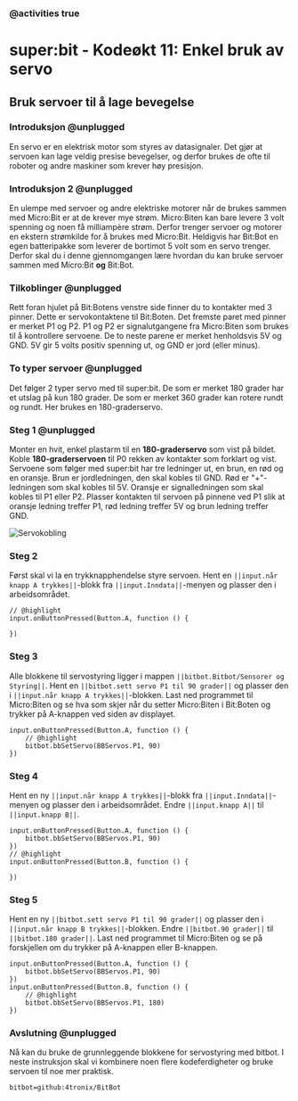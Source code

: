### @activities true

# super:bit - Kodeøkt 11: Enkel bruk av servo
## Bruk servoer til å lage bevegelse
### Introduksjon @unplugged

En servo er en elektrisk motor som styres av datasignaler.
Det gjør at servoen kan lage veldig presise bevegelser, og derfor brukes de ofte til roboter og andre maskiner som krever høy presisjon.

### Introduksjon 2 @unplugged

En ulempe med servoer og andre elektriske motorer når de brukes sammen med Micro:Bit er at de krever mye strøm.
Micro:Biten kan bare levere 3 volt spenning og noen få milliampère strøm.
Derfor trenger servoer og motorer en ekstern strømkilde for å brukes med Micro:Bit.
Heldigvis har Bit:Bot en egen batteripakke som leverer de bortimot 5 volt som en servo trenger.
Derfor skal du i denne gjennomgangen lære hvordan du kan bruke servoer sammen med Micro:Bit **og** Bit:Bot.

### Tilkoblinger @unplugged

Rett foran hjulet på Bit:Botens venstre side finner du to kontakter med 3 pinner.
Dette er servokontaktene til Bit:Boten.
Det fremste paret med pinner er merket P1 og P2.
P1 og P2 er signalutgangene fra Micro:Biten som brukes til å kontrollere servoene.
De to neste parene er merket henholdsvis 5V og GND.
5V gir 5 volts positiv spenning ut, og GND er jord (eller minus).

### To typer servoer @unplugged

Det følger 2 typer servo med til super:bit.
De som er merket 180 grader har et utslag på kun 180 grader.
De som er merket 360 grader kan rotere rundt og rundt.
Her brukes en 180-graderservo.

### Steg 1 @unplugged

Monter en hvit, enkel plastarm til en **180-graderservo** som vist på bildet.
Koble **180-graderservoen** til P0 rekken av kontakter som forklart og vist.
Servoene som følger med super:bit har tre ledninger ut, en brun, en rød og en oransje.
Brun er jordledningen, den skal kobles til GND.
Rød er "+"-ledningen som skal kobles til 5V.
Oransje er signalledningen som skal kobles til P1 eller P2.
Plasser kontakten til servoen på pinnene ved P1 slik at oransje ledning treffer P1, rød ledning treffer 5V og brun ledning treffer GND.

![Servokobling](https://raw.githubusercontent.com/Yngel72/Superbit/master/static/Servokobling.jpg)

### Steg 2

Først skal vi la en trykknapphendelse styre servoen.
Hent en ``||input.når knapp A trykkes||``-blokk fra ``||input.Inndata||``-menyen og plasser den i arbeidsområdet.

```blocks
// @highlight
input.onButtonPressed(Button.A, function () {
	
})
```

### Steg 3

Alle blokkene til servostyring ligger i mappen ``||bitbot.Bitbot/Sensorer og Styring||``.
Hent en ``||bitbot.sett servo P1 til 90 grader||`` og plasser den i ``||input.når knapp A trykkes||``-blokken.
Last ned programmet til Micro:Biten og se hva som skjer når du setter Micro:Biten i Bit:Boten og trykker på A-knappen ved siden av displayet.

```blocks
input.onButtonPressed(Button.A, function () {
    // @highlight
    bitbot.bbSetServo(BBServos.P1, 90)
})
```

### Steg 4

Hent en ny ``||input.når knapp A trykkes||``-blokk fra ``||input.Inndata||``-menyen og plasser den i arbeidsområdet.
Endre ``||input.knapp A||`` til ``||input.knapp B||``.

```blocks
input.onButtonPressed(Button.A, function () {
    bitbot.bbSetServo(BBServos.P1, 90)
})
// @highlight
input.onButtonPressed(Button.B, function () {
	
})
```

### Steg 5

Hent en ny ``||bitbot.sett servo P1 til 90 grader||`` og plasser den i ``||input.når knapp B trykkes||``-blokken.
Endre ``||bitbot.90 grader||`` til ``||bitbot.180 grader||``.
Last ned programmet til Micro:Biten og se på forskjellen om du trykker på A-knappen eller B-knappen.

```blocks
input.onButtonPressed(Button.A, function () {
    bitbot.bbSetServo(BBServos.P1, 90)
})
input.onButtonPressed(Button.B, function () {
    // @highlight
    bitbot.bbSetServo(BBServos.P1, 180)
})
```

### Avslutning @unplugged

Nå kan du bruke de grunnleggende blokkene for servostyring med bitbot.
I neste instruksjon skal vi kombinere noen flere kodeferdigheter og bruke servoen til noe mer praktisk.

```package
bitbot=github:4tronix/BitBot
```

<script src="https://makecode.com/gh-pages-embed.js"></script><script>makeCodeRender("{{ site.makecode.home_url }}", "{{ site.github.owner_name }}/{{ site.github.repository_name }}");</script>
